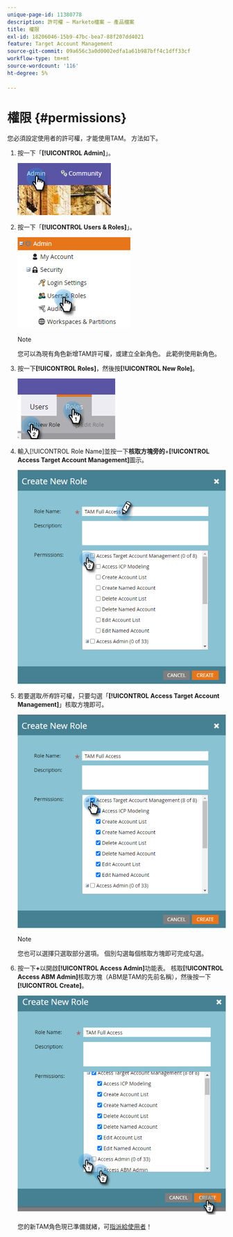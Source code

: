 ```yaml
---
unique-page-id: 11380778
description: 許可權 — Marketo檔案 — 產品檔案
title: 權限
exl-id: 18206046-15b9-47bc-bea7-88f207dd4021
feature: Target Account Management
source-git-commit: 09a656c3a0d0002edfa1a61b987bff4c1dff33cf
workflow-type: tm+mt
source-wordcount: '116'
ht-degree: 5%

---
```


# 權限 {#permissions}

您必須設定使用者的許可權，才能使用TAM。 方法如下。

1. 按一下「**[!UICONTROL Admin]**」。

   ![](assets/one-2.png)

1. 按一下「**[!UICONTROL Users & Roles]**」。

   ![](assets/two-2.png)

   >[!NOTE]
   >
   >您可以為現有角色新增TAM許可權，或建立全新角色。 此範例使用新角色。

1. 按一下&#x200B;**[!UICONTROL Roles]**，然後按&#x200B;**[!UICONTROL New Role]**。

   ![](assets/three-2.png)

1. 輸入[!UICONTROL Role Name]並按一下&#x200B;**核取方塊旁的**+**[!UICONTROL Access Target Account Management]**&#x200B;圖示。

   ![](assets/permissions-4.png)

1. 若要選取&#x200B;_所有_&#x200B;許可權，只要勾選「**[!UICONTROL Access Target Account Management]**」核取方塊即可。

   ![](assets/permissions-5.png)

   >[!NOTE]
   >
   >您也可以選擇只選取部分選項。 個別勾選每個核取方塊即可完成勾選。

1. 按一下&#x200B;**+**&#x200B;以開啟&#x200B;**[!UICONTROL Access Admin]**&#x200B;功能表。 核取&#x200B;**[!UICONTROL Access ABM Admin]**&#x200B;核取方塊（ABM是TAM的先前名稱），然後按一下&#x200B;**[!UICONTROL Create]**。

   ![](assets/permissions-6.png)

   您的新TAM角色現已準備就緒，可[指派給使用者](/help/marketo/product-docs/administration/users-and-roles/managing-user-roles-and-permissions.md#assign-roles-to-a-user)！
